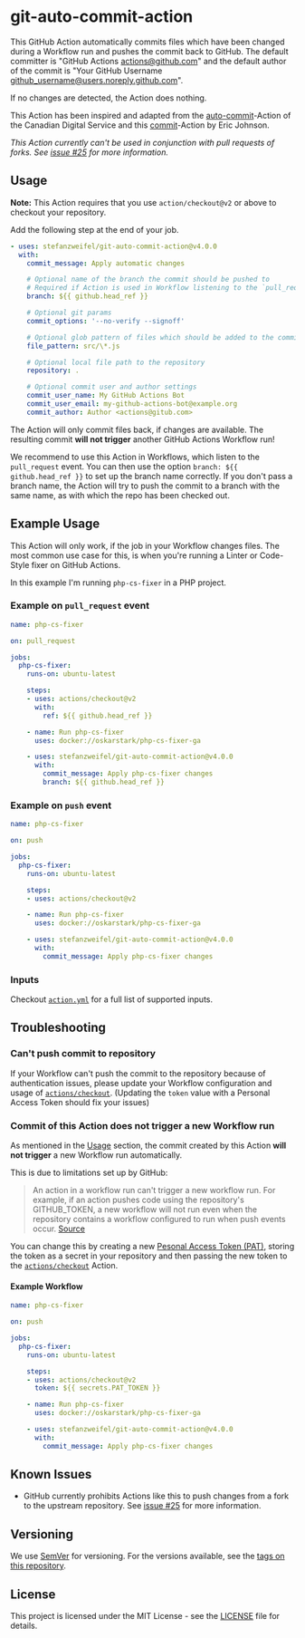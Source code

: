 # git-auto-commit-action

This GitHub Action automatically commits files which have been changed during a Workflow run and pushes the commit back to GitHub.
The default committer is "GitHub Actions <actions@github.com>" and the default author of the commit is "Your GitHub Username <github_username@users.noreply.github.com>".

If no changes are detected, the Action does nothing.

This Action has been inspired and adapted from the [auto-commit](https://github.com/cds-snc/github-actions/tree/master/auto-commit
)-Action of the Canadian Digital Service and this [commit](https://github.com/elstudio/actions-js-build/blob/41d604d6e73d632e22eac40df8cc69b5added04b/commit/entrypoint.sh)-Action by Eric Johnson.

*This Action currently can't be used in conjunction with pull requests of forks. See [issue #25](https://github.com/stefanzweifel/git-auto-commit-action/issues/25) for more information.*

## Usage

**Note:** This Action requires that you use `action/checkout@v2` or above to checkout your repository.

Add the following step at the end of your job.

```yaml
- uses: stefanzweifel/git-auto-commit-action@v4.0.0
  with:
    commit_message: Apply automatic changes

    # Optional name of the branch the commit should be pushed to
    # Required if Action is used in Workflow listening to the `pull_request` event
    branch: ${{ github.head_ref }}

    # Optional git params
    commit_options: '--no-verify --signoff'

    # Optional glob pattern of files which should be added to the commit
    file_pattern: src/\*.js

    # Optional local file path to the repository
    repository: .

    # Optional commit user and author settings
    commit_user_name: My GitHub Actions Bot
    commit_user_email: my-github-actions-bot@example.org
    commit_author: Author <actions@gitub.com>
```

The Action will only commit files back, if changes are available. The resulting commit **will not trigger** another GitHub Actions Workflow run!

We recommend to use this Action in Workflows, which listen to the `pull_request` event. You can then use the option `branch: ${{ github.head_ref }}` to set up the branch name correctly.
If you don't pass a branch name, the Action will try to push the commit to a branch with the same name, as with which the repo has been checked out.

## Example Usage

This Action will only work, if the job in your Workflow changes files.
The most common use case for this, is when you're running a Linter or Code-Style fixer on GitHub Actions.

In this example I'm running `php-cs-fixer` in a PHP project.

### Example on `pull_request` event

```yaml
name: php-cs-fixer

on: pull_request

jobs:
  php-cs-fixer:
    runs-on: ubuntu-latest

    steps:
    - uses: actions/checkout@v2
      with:
        ref: ${{ github.head_ref }}

    - name: Run php-cs-fixer
      uses: docker://oskarstark/php-cs-fixer-ga

    - uses: stefanzweifel/git-auto-commit-action@v4.0.0
      with:
        commit_message: Apply php-cs-fixer changes
        branch: ${{ github.head_ref }}
```

### Example on `push` event

```yaml
name: php-cs-fixer

on: push

jobs:
  php-cs-fixer:
    runs-on: ubuntu-latest

    steps:
    - uses: actions/checkout@v2

    - name: Run php-cs-fixer
      uses: docker://oskarstark/php-cs-fixer-ga

    - uses: stefanzweifel/git-auto-commit-action@v4.0.0
      with:
        commit_message: Apply php-cs-fixer changes
```

### Inputs

Checkout [`action.yml`](https://github.com/stefanzweifel/git-auto-commit-action/blob/master/action.yml) for a full list of supported inputs.

## Troubleshooting

### Can't push commit to repository
If your Workflow can't push the commit to the repository because of authentication issues, please update your Workflow configuration and usage of [`actions/checkout`](https://github.com/actions/checkout#usage). (Updating the `token` value with a Personal Access Token should fix your issues)

### Commit of this Action does not trigger a new Workflow run
As mentioned in the [Usage](#Usage) section, the commit created by this Action **will not trigger** a new Workflow run automatically. 

This is due to limitations set up by GitHub:

> An action in a workflow run can't trigger a new workflow run. For example, if an action pushes code using the repository's GITHUB_TOKEN, a new workflow will not run even when the repository contains a workflow configured to run when push events occur.
[Source](https://help.github.com/en/actions/reference/events-that-trigger-workflows)

You can change this by creating a new [Pesonal Access Token (PAT)](https://github.com/settings/tokens/new), storing the token as a secret in your repository and then passing the new token to the [`actions/checkout`](https://github.com/actions/checkout#usage) Action.

#### Example Workflow

```yaml
name: php-cs-fixer

on: push

jobs:
  php-cs-fixer:
    runs-on: ubuntu-latest

    steps:
    - uses: actions/checkout@v2
      token: ${{ secrets.PAT_TOKEN }}

    - name: Run php-cs-fixer
      uses: docker://oskarstark/php-cs-fixer-ga

    - uses: stefanzweifel/git-auto-commit-action@v4.0.0
      with:
        commit_message: Apply php-cs-fixer changes
```

## Known Issues

- GitHub currently prohibits Actions like this to push changes from a fork to the upstream repository. See [issue #25](https://github.com/stefanzweifel/git-auto-commit-action/issues/25) for more information.

## Versioning

We use [SemVer](http://semver.org/) for versioning. For the versions available, see the [tags on this repository](https://github.com/stefanzweifel/git-auto-commit-action/tags).

## License

This project is licensed under the MIT License - see the [LICENSE](https://github.com/stefanzweifel/git-auto-commit-action/blob/master/LICENSE) file for details.
